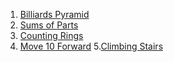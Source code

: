 1. [Billiards Pyramid]()
2. [Sums of Parts]()
3. [Counting Rings]()
4. [Move 10 Forward]()
5.[Climbing Stairs]()